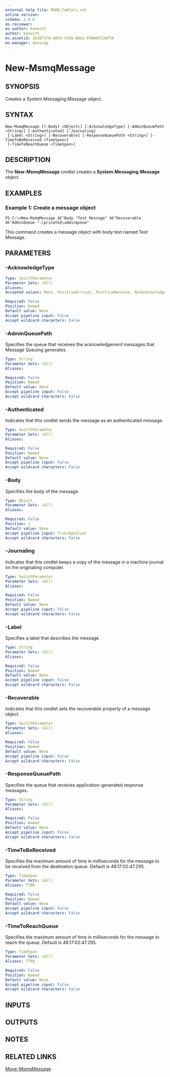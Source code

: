 ```yaml
---
external help file: MSMQ_Cmdlets.xml
online version: 
schema: 2.0.0
ms.reviewer:
ms.author: kenwith
author: kenwith
ms.assetid: 261EF2F0-A0F8-4398-8A42-FD9A9F53AF59
ms.manager: dansimp
---
```


# New-MsmqMessage

## SYNOPSIS
Creates a System.Messaging.Message object.

## SYNTAX

```
New-MsmqMessage [[-Body] <Object>] [-AcknowledgeType] [-AdminQueuePath <String>] [-Authenticated] [-Journaling]
 [-Label <String>] [-Recoverable] [-ResponseQueuePath <String>] [-TimeToBeReceived <TimeSpan>]
 [-TimeToReachQueue <TimeSpan>]
```

## DESCRIPTION
The **New-MsmqMessage** cmdlet creates a **System.Messaging.Message** object.

## EXAMPLES

### Example 1: Create a message object
```
PS C:\>New-MsmqMessage â€"Body "Test Message" â€"Recoverable â€"AdminQueue ".\private$\adminqueue"
```

This command creates a message object with body text named Test Message.

## PARAMETERS

### -AcknowledgeType
```yaml
Type: SwitchParameter
Parameter Sets: (All)
Aliases: 
Accepted values: None, PositiveArrival, PositiveReceive, NotAcknowledgeReachQueue, FullReachQueue, NegativeReceive, NotAcknowledgeReceive, FullReceive

Required: False
Position: Named
Default value: None
Accept pipeline input: False
Accept wildcard characters: False
```

### -AdminQueuePath
Specifies the queue that receives the acknowledgement messages that Message Queuing generates.

```yaml
Type: String
Parameter Sets: (All)
Aliases: 

Required: False
Position: Named
Default value: None
Accept pipeline input: False
Accept wildcard characters: False
```

### -Authenticated
Indicates that this cmdlet sends the message as an authenticated message.

```yaml
Type: SwitchParameter
Parameter Sets: (All)
Aliases: 

Required: False
Position: Named
Default value: None
Accept pipeline input: False
Accept wildcard characters: False
```

### -Body
Specifies the body of the message.

```yaml
Type: Object
Parameter Sets: (All)
Aliases: 

Required: False
Position: 1
Default value: None
Accept pipeline input: True(ByValue)
Accept wildcard characters: False
```

### -Journaling
Indicates that this cmdlet keeps a copy of the message in a machine journal on the originating computer.

```yaml
Type: SwitchParameter
Parameter Sets: (All)
Aliases: 

Required: False
Position: Named
Default value: None
Accept pipeline input: False
Accept wildcard characters: False
```

### -Label
Specifies a label that describes the message.

```yaml
Type: String
Parameter Sets: (All)
Aliases: 

Required: False
Position: Named
Default value: None
Accept pipeline input: False
Accept wildcard characters: False
```

### -Recoverable
Indicates that this cmdlet sets the recoverable property of a message object.

```yaml
Type: SwitchParameter
Parameter Sets: (All)
Aliases: 

Required: False
Position: Named
Default value: None
Accept pipeline input: False
Accept wildcard characters: False
```

### -ResponseQueuePath
Specifies the queue that receives application-generated response messages.

```yaml
Type: String
Parameter Sets: (All)
Aliases: 

Required: False
Position: Named
Default value: None
Accept pipeline input: False
Accept wildcard characters: False
```

### -TimeToBeReceived
Specifies the maximum amount of time in milliseconds for the message to be received from the destination queue.
Default is 49.17:02:47.295.

```yaml
Type: TimeSpan
Parameter Sets: (All)
Aliases: TTBR

Required: False
Position: Named
Default value: None
Accept pipeline input: False
Accept wildcard characters: False
```

### -TimeToReachQueue
Specifies the maximum amount of time in milliseconds for the message to reach the queue.
Default is 49.17:02:47.295.

```yaml
Type: TimeSpan
Parameter Sets: (All)
Aliases: TTRQ

Required: False
Position: Named
Default value: None
Accept pipeline input: False
Accept wildcard characters: False
```

## INPUTS

## OUTPUTS

## NOTES

## RELATED LINKS

[Move-MsmqMessage](./Move-MsmqMessage.md)

